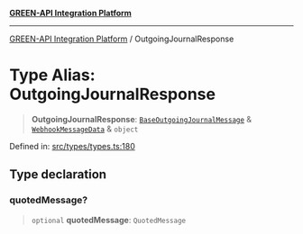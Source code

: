 [**GREEN-API Integration Platform**](../README.md)

***

[GREEN-API Integration Platform](../globals.md) / OutgoingJournalResponse

# Type Alias: OutgoingJournalResponse

> **OutgoingJournalResponse**: [`BaseOutgoingJournalMessage`](BaseOutgoingJournalMessage.md) & [`WebhookMessageData`](WebhookMessageData.md) & `object`

Defined in: [src/types/types.ts:180](https://github.com/green-api/greenapi-integration/blob/20ab1c18eae4ff2cd48cede03d005dd7127abc0b/src/types/types.ts#L180)

## Type declaration

### quotedMessage?

> `optional` **quotedMessage**: `QuotedMessage`
